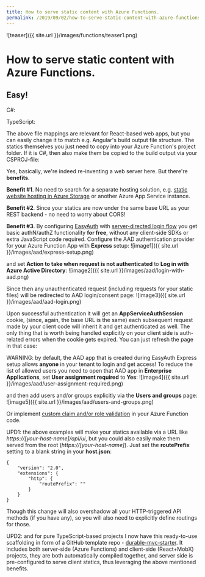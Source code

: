 ```yaml
---
title: How to serve static content with Azure Functions.
permalink: /2019/09/02/how-to-serve-static-content-with-azure-functions
---
```

![teaser]({{ site.url }}/images/functions/teaser1.png)
# How to serve static content with Azure Functions.


## **Easy!**

C#:
<script src="https://gist.github.com/scale-tone/e19d4edab0231aff97a55243d811ad12.js"></script>

TypeScript:
<script src="https://gist.github.com/scale-tone/e311e6cc52fcc7d79e1a06d4e6cb6dd7.js"></script>

The above file mappings are relevant for React-based web apps, but you can easily change it to match e.g. Angular's build output file structure. The statics themselves you just need to copy into your Azure Function's project folder. If it is C#, then also make them be copied to the build output via your CSPROJ-file:
<script src="https://gist.github.com/scale-tone/7d4e29381aed34b8536db04664992c2e.js"></script>

Yes, basically, we're indeed re-inventing a web server here. But there're **benefits**.

**Benefit #1**. No need to search for a separate hosting solution, e.g. [static website hosting in Azure Storage](https://docs.microsoft.com/en-us/azure/storage/blobs/storage-blob-static-website) or another Azure App Service instance.

**Benefit #2**. Since your statics are now under the same base URL as your REST backend - no need to worry about CORS!

**Benefit #3**. By configuring [EasyAuth](https://docs.microsoft.com/en-us/azure/app-service/overview-authentication-authorization#authentication-flow) with [server-directed login flow](https://github.com/cgillum/easyauth/wiki/Login#server-directed-login) you get basic authN/authZ functionality **for free**, without any client-side SDKs or extra JavaScript code required. Configure the AAD authentication provider for your Azure Function App with **Express** setup: 
![image1]({{ site.url }}/images/aad/express-setup.png)

and set **Action to take when request is not authenticated** to **Log in with Azure Active Directory**: 
![image2]({{ site.url }}/images/aad/login-with-aad.png)

Since then any unauthenticated request (including requests for your static files) will be redirected to AAD login/consent page: 
![image3]({{ site.url }}/images/aad/aad-login.png)

Upon successful authentication it will get an **AppServiceAuthSession** cookie, (since, again, the base URL is the same) each subsequent request made by your client code will inherit it and get authenticated as well. The only thing that is worth being handled explicitly on your client side is auth-related errors when the cookie gets expired. You can just refresh the page in that case:
<script src="https://gist.github.com/scale-tone/c2932ee077e7c12938225c81c5a00511.js"></script>

WARNING: by default, the AAD app that is created during EasyAuth Express setup allows **anyone** in your tenant to login and get access! To reduce the list of allowed users you need to open that AAD app in **Enterprise Applications**, set **User assignment required** to **Yes**: 
![image4]({{ site.url }}/images/aad/user-assignment-required.png)

and then add users and/or groups explicitly via the **Users and groups** page:
![image5]({{ site.url }}/images/aad/users-and-groups.png)

Or implement [custom claim and/or role validation](https://docs.microsoft.com/en-us/azure/azure-functions/functions-bindings-http-webhook-trigger?tabs=csharp#working-with-client-identities) in your Azure Function code.

UPD1: the above examples will make your statics available via a URL like *https://[your-host-name]/api/ui*, but you could also easily make them served from the root (*https://[your-host-name]*). Just set the **routePrefix** setting to a blank string in your **host.json**:
```
{
    "version": "2.0",
    "extensions": {
        "http": {
            "routePrefix": ""
        }
    }
}
```
Though this change will also overshadow all your HTTP-triggered API methods (if you have any), so you will also need to explicitly define routings for those.

UPD2: and for pure TypeScript-based projects I now have this ready-to-use scaffolding in form of a GitHub template repo - [durable-mvc-starter](https://github.com/scale-tone/durable-mvc-starter). It includes both server-side (Azure Functions) and client-side (React+MobX) projects, they are both automatically compiled together, and server side is pre-configured to serve client statics, thus leveraging the above mentioned benefits.
